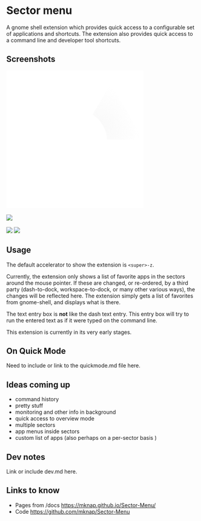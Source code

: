 # Sector menu

A gnome shell extension which provides quick access to a configurable set of applications and shortcuts. The extension also provides quick access to a command line and developer tool shortcuts.

## Screenshots

![Sector Menu Icon](../ui/icons/sector-icon.svg)

[![](http://img.youtube.com/vi/aLLZ94PJt8Y/0.jpg)](http://www.youtube.com/watch?v=aLLZ94PJt8Y "Screen Cast 1")


[![](http://img.youtube.com/vi/yc5eE1yqzQI/0.jpg)](http://www.youtube.com/watch?v=yc5eE1yqzQI "Screen Cast 2")
[![](http://img.youtube.com/vi/SybIvYIxGT0/0.jpg)](http://www.youtube.com/watch?v=SybIvYIxGT0 "Screen Cast 2")

## Usage

The default accelerator to show the extension is `<super>-z`.

Currently, the extension only shows a list of favorite apps in the sectors around the mouse pointer. If these are changed, or re-ordered, by a third party (dash-to-dock, workspace-to-dock, or many other various ways), the changes will be reflected here. The extension simply gets a list of favorites from gnome-shell, and displays what is there.

The text entry box is **not** like the dash text entry. This entry box will try to run the entered text as if it were typed on the command line.

This extension is currently in its very early stages.

## On Quick Mode
Need to include or link to the quickmode.md file here. 

## Ideas coming up

* command history
* pretty stuff
* monitoring and other info in background
* quick access to overview mode
* multiple sectors
* app menus inside sectors
* custom list of apps (also perhaps on a per-sector basis )




## Dev notes 
Link or include dev.md here.

## Links to know

* Pages from /docs  <https://mknap.github.io/Sector-Menu/>
* Code <https://github.com/mknap/Sector-Menu>
